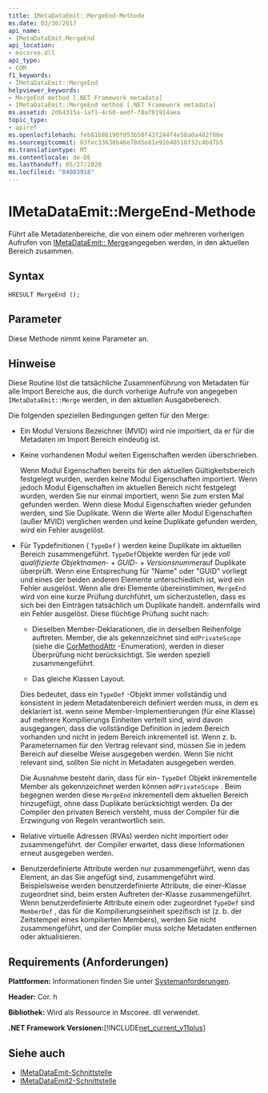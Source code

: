 ```yaml
---
title: IMetaDataEmit::MergeEnd-Methode
ms.date: 03/30/2017
api_name:
- IMetaDataEmit.MergeEnd
api_location:
- mscoree.dll
api_type:
- COM
f1_keywords:
- IMetaDataEmit::MergeEnd
helpviewer_keywords:
- MergeEnd method [.NET Framework metadata]
- IMetaDataEmit::MergeEnd method [.NET Framework metadata]
ms.assetid: 2d64315a-1af1-4c60-aedf-f8a781914aea
topic_type:
- apiref
ms.openlocfilehash: feb81b86190f953b50f43f244f4e58a0a482f86e
ms.sourcegitcommit: 03fec33630b46e78d5e81e91b40518f32c4bd7b5
ms.translationtype: MT
ms.contentlocale: de-DE
ms.lasthandoff: 05/27/2020
ms.locfileid: "84003918"
---
```

# <a name="imetadataemitmergeend-method"></a>IMetaDataEmit::MergeEnd-Methode

Führt alle Metadatenbereiche, die von einem oder mehreren vorherigen Aufrufen von [IMetaDataEmit:: Merge](imetadataemit-merge-method.md)angegeben werden, in den aktuellen Bereich zusammen.

## <a name="syntax"></a>Syntax

```cppcpp
HRESULT MergeEnd ();
```

## <a name="parameters"></a>Parameter

Diese Methode nimmt keine Parameter an.

## <a name="remarks"></a>Hinweise

Diese Routine löst die tatsächliche Zusammenführung von Metadaten für alle Import Bereiche aus, die durch vorherige Aufrufe von angegeben `IMetaDataEmit::Merge` werden, in den aktuellen Ausgabebereich.

Die folgenden speziellen Bedingungen gelten für den Merge:

- Ein Modul Versions Bezeichner (MVID) wird nie importiert, da er für die Metadaten im Import Bereich eindeutig ist.

- Keine vorhandenen Modul weiten Eigenschaften werden überschrieben.

  Wenn Modul Eigenschaften bereits für den aktuellen Gültigkeitsbereich festgelegt wurden, werden keine Modul Eigenschaften importiert. Wenn jedoch Modul Eigenschaften im aktuellen Bereich nicht festgelegt wurden, werden Sie nur einmal importiert, wenn Sie zum ersten Mal gefunden werden. Wenn diese Modul Eigenschaften wieder gefunden werden, sind Sie Duplikate. Wenn die Werte aller Modul Eigenschaften (außer MVID) verglichen werden und keine Duplikate gefunden werden, wird ein Fehler ausgelöst.

- Für Typdefinitionen ( `TypeDef` ) werden keine Duplikate im aktuellen Bereich zusammengeführt. `TypeDef`Objekte werden für jede *voll qualifizierte Objektnamen*-  +  *GUID*-  +  *Versionsnummer*auf Duplikate überprüft. Wenn eine Entsprechung für "Name" oder "GUID" vorliegt und eines der beiden anderen Elemente unterschiedlich ist, wird ein Fehler ausgelöst. Wenn alle drei Elemente übereinstimmen, `MergeEnd` wird von eine kurze Prüfung durchführt, um sicherzustellen, dass es sich bei den Einträgen tatsächlich um Duplikate handelt. andernfalls wird ein Fehler ausgelöst. Diese flüchtige Prüfung sucht nach:

  - Dieselben Member-Deklarationen, die in derselben Reihenfolge auftreten. Member, die als gekennzeichnet sind `mdPrivateScope` (siehe die [CorMethodAttr](cormethodattr-enumeration.md) -Enumeration), werden in dieser Überprüfung nicht berücksichtigt. Sie werden speziell zusammengeführt.

  - Das gleiche Klassen Layout.

  Dies bedeutet, dass ein `TypeDef` -Objekt immer vollständig und konsistent in jedem Metadatenbereich definiert werden muss, in dem es deklariert ist. wenn seine Member-Implementierungen (für eine Klasse) auf mehrere Kompilierungs Einheiten verteilt sind, wird davon ausgegangen, dass die vollständige Definition in jedem Bereich vorhanden und nicht in jedem Bereich inkrementell ist. Wenn z. b. Parameternamen für den Vertrag relevant sind, müssen Sie in jedem Bereich auf dieselbe Weise ausgegeben werden. Wenn Sie nicht relevant sind, sollten Sie nicht in Metadaten ausgegeben werden.

  Die Ausnahme besteht darin, dass für ein- `TypeDef` Objekt inkrementelle Member als gekennzeichnet werden können `mdPrivateScope` . Beim begegnen werden diese `MergeEnd` inkrementell dem aktuellen Bereich hinzugefügt, ohne dass Duplikate berücksichtigt werden. Da der Compiler den privaten Bereich versteht, muss der Compiler für die Erzwingung von Regeln verantwortlich sein.

- Relative virtuelle Adressen (RVAs) werden nicht importiert oder zusammengeführt. der Compiler erwartet, dass diese Informationen erneut ausgegeben werden.

- Benutzerdefinierte Attribute werden nur zusammengeführt, wenn das Element, an das Sie angefügt sind, zusammengeführt wird. Beispielsweise werden benutzerdefinierte Attribute, die einer-Klasse zugeordnet sind, beim ersten Auftreten der-Klasse zusammengeführt. Wenn benutzerdefinierte Attribute einem oder zugeordnet `TypeDef` sind `MemberDef` , das für die Kompilierungseinheit spezifisch ist (z. b. der Zeitstempel eines kompilierten Members), werden Sie nicht zusammengeführt, und der Compiler muss solche Metadaten entfernen oder aktualisieren.

## <a name="requirements"></a>Requirements (Anforderungen)

**Plattformen:** Informationen finden Sie unter [Systemanforderungen](../../get-started/system-requirements.md).

**Header:** Cor. h

**Bibliothek:** Wird als Ressource in Mscoree. dll verwendet.

**.NET Framework Versionen:**[!INCLUDE[net_current_v11plus](../../../../includes/net-current-v11plus-md.md)]

## <a name="see-also"></a>Siehe auch

- [IMetaDataEmit-Schnittstelle](imetadataemit-interface.md)
- [IMetaDataEmit2-Schnittstelle](imetadataemit2-interface.md)
